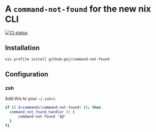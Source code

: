 # A `command-not-found` for the new nix CLI

[![CI status](https://github.com/goj/command-not-found/workflows/CI/badge.svg)](https://github.com/goj/command-not-found/actions)

## Installation

```zsh
nix profile install github:goj/command-not-found
```

## Configuration

### zsh

Add this to your `~/.zshrc`

```zsh
if (( $+commands[command-not-found] )); then
  command_not_found_handler () {
      command-not-found "$@"
  }
fi
```
